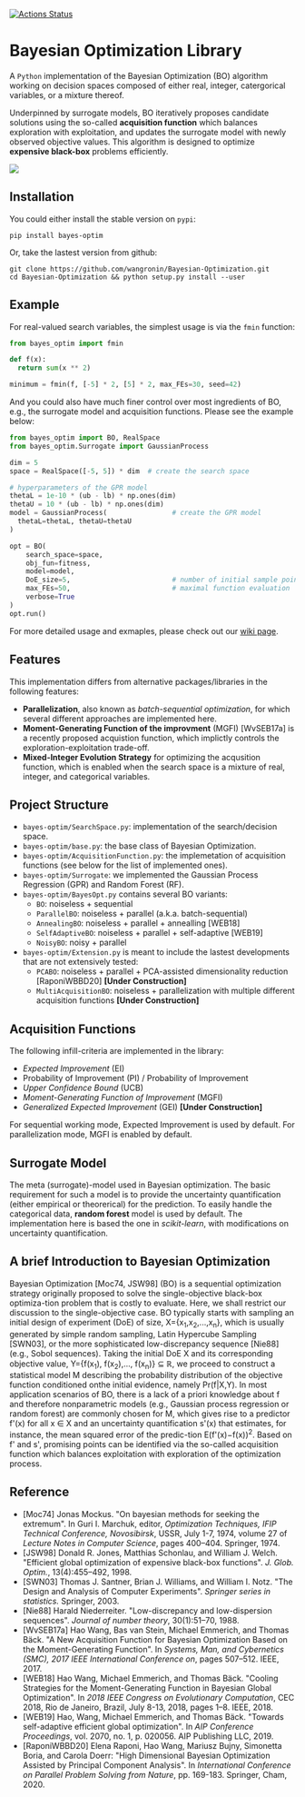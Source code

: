[![Actions Status](https://github.com/wangronin/Bayesian-Optimization/workflows/Build%20and%20Test/badge.svg)](https://github.com/wangronin/Bayesian-Optimization/actions)

# Bayesian Optimization Library

A `Python` implementation of the Bayesian Optimization (BO) algorithm working on decision spaces composed of either real, integer, catergorical variables, or a mixture thereof.

Underpinned by surrogate models, BO iteratively proposes candidate solutions using the so-called **acquisition function** which balances exploration with exploitation, and updates the surrogate model with newly observed objective values. This algorithm is designed to optimize **expensive black-box** problems efficiently.

![](assets/BO-example.gif)

## Installation

You could either install the stable version on `pypi`:

```shell
pip install bayes-optim
```

Or, take the lastest version from github:

```shell
git clone https://github.com/wangronin/Bayesian-Optimization.git
cd Bayesian-Optimization && python setup.py install --user
```

## Example

For real-valued search variables, the simplest usage is via the `fmin` function:

```python
from bayes_optim import fmin

def f(x):
  return sum(x ** 2)

minimum = fmin(f, [-5] * 2, [5] * 2, max_FEs=30, seed=42)
```

And you could also have much finer control over most ingredients of BO, e.g., the surrogate
model and acquisition functions. Please see the example below:

```python
from bayes_optim import BO, RealSpace
from bayes_optim.Surrogate import GaussianProcess

dim = 5
space = RealSpace([-5, 5]) * dim  # create the search space

# hyperparameters of the GPR model
thetaL = 1e-10 * (ub - lb) * np.ones(dim)
thetaU = 10 * (ub - lb) * np.ones(dim)
model = GaussianProcess(                # create the GPR model
  thetaL=thetaL, thetaU=thetaU
)

opt = BO(
    search_space=space,
    obj_fun=fitness,
    model=model,
    DoE_size=5,                         # number of initial sample points
    max_FEs=50,                         # maximal function evaluation
    verbose=True
)
opt.run()
```

For more detailed usage and exmaples, please check out our [wiki page](https://github.com/wangronin/Bayesian-Optimization/wiki).

## Features

This implementation differs from alternative packages/libraries in the following features:

* **Parallelization**, also known as _batch-sequential optimization_, for which several different approaches are implemented here.
* **Moment-Generating Function of the improvment** (MGFI) [WvSEB17a] is a recently proposed acquistion function, which implictly controls the exploration-exploitation trade-off.
* **Mixed-Integer Evolution Strategy** for optimizing the acqusition function, which is enabled when the search space is a mixture of real, integer, and categorical variables.

## Project Structure

* `bayes-optim/SearchSpace.py`: implementation of the search/decision space.
* `bayes-optim/base.py`: the base class of Bayesian Optimization.
* `bayes-optim/AcquisitionFunction.py`: the implemetation of acquisition functions (see below for the list of implemented ones).
* `bayes-optim/Surrogate`: we implemented the Gaussian Process Regression (GPR) and Random Forest (RF).
* `bayes-optim/BayesOpt.py` contains several BO variants:
  * `BO`: noiseless + sequential
  * `ParallelBO`: noiseless + parallel (a.k.a. batch-sequential)
  * `AnnealingBO`: noiseless + parallel + annealling [WEB18]
  * `SelfAdaptiveBO`: noiseless + parallel + self-adaptive [WEB19]
  * `NoisyBO`: noisy + parallel
* `bayes-optim/Extension.py` is meant to include the lastest developments that are not extensively tested:
  * `PCABO`: noiseless + parallel + PCA-assisted dimensionality reduction [RaponiWBBD20] **[Under Construction]**
  * `MultiAcquisitionBO`: noiseless + parallelization with multiple different acquisition functions **[Under Construction]**

<!-- * `optimizer/`: the optimization algorithm to maximize the infill-criteria, two algorithms are implemented:
      1. **CMA-ES**: Covariance Martix Adaptation Evolution Strategy for _continuous_ optimization problems.
      2. **MIES**: Mixed-Integer Evolution Strategy for mixed-integer/categorical optimization problems. -->

## Acquisition Functions

The following infill-criteria are implemented in the library:

* _Expected Improvement_ (EI)
* Probability of Improvement (PI) / Probability of Improvement
* _Upper Confidence Bound_ (UCB)
* _Moment-Generating Function of Improvement_ (MGFI)
* _Generalized Expected Improvement_ (GEI) **[Under Construction]**

For sequential working mode, Expected Improvement is used by default. For parallelization mode, MGFI is enabled by default.

## Surrogate Model

The meta (surrogate)-model used in Bayesian optimization. The basic requirement for such a model is to provide the uncertainty quantification (either empirical or theorerical) for the prediction. To easily handle the categorical data, __random forest__ model is used by default. The implementation here is based the one in _scikit-learn_, with modifications on uncertainty quantification.

## A brief Introduction to Bayesian Optimization

Bayesian Optimization [Moc74, JSW98] (BO) is a sequential optimization strategy originally proposed to solve the single-objective black-box optimiza-tion problem that is costly to evaluate. Here, we shall restrict our discussion to the single-objective case. BO typically starts with sampling an initial design of experiment (DoE) of size, X={x<sub>1</sub>,x<sub>2</sub>,...,x<sub>n</sub>}, which is usually generated by simple random sampling, Latin Hypercube Sampling [SWN03], or the more sophisticated low-discrepancy sequence [Nie88] (e.g., Sobol sequences). Taking the initial DoE X and its corresponding objective value, Y={f(x<sub>1</sub>), f(x<sub>2</sub>),..., f(x<sub>n</sub>)} ⊆ ℝ, we proceed to construct a statistical model M describing the probability distribution of the objective function conditioned onthe initial evidence, namely Pr(f|X,Y). In most application scenarios of BO, there is a lack of a priori knowledge about f and therefore nonparametric models (e.g., Gaussian process regression or random forest) are commonly chosen for M, which gives rise to a predictor f'(x) for all x ∈ X and an uncertainty quantification s'(x) that estimates, for instance, the mean squared error of the predic-tion E(f'(x)−f(x))<sup>2</sup>. Based on f' and s', promising points can be identified via the so-called acquisition function which balances exploitation with exploration of the optimization process.

<!-- Bayesian optimization is __sequential design strategy__ that does not require the derivatives of the objective function and is designed to solve expensive global optimization problems. Compared to alternative optimization algorithms (or other design of experiment methods), the very distinctive feature of this method is the usage of a __posterior distribution__ over the (partially) unknown objective function, which is obtained via __Bayesian inference__. This optimization framework is proposed by Jonas Mockus and Antanas Zilinskas, et al.

Formally, the goal is to approach the global optimum, using a sequence of variables:
$$\mathbf{x}_1,\mathbf{x}_2, \ldots, \mathbf{x}_n \in S \subseteq \mathbb{R}^d,$$
which resembles the search sequence in stochastic hill-climbing, simulated annealing and (1+1)-strategies. The only difference is that such a sequence is __not__ necessarily random and it is actually deterministic (in principle) for Bayesian optimization. In order to approach the global optimum, this algorithm iteratively seeks for an optimal choice as the next candidate variable adn the choice can be considered as a decision function:
\[\mathbf{x}_{n+1} = d_n\left(\{\mathbf{x}_i\}_{i=1}^n, \{y_i\}_{i=1}^n \right), \quad y_i = f(\mathbf{x}_i) + \varepsilon,\]
meaning that it takes the history of the optimization in order to make a decision. The quality of a decision can be measured by the following loss function that is the optimality error or optimality gap:
$$\epsilon(f, d_n) = f(\mathbf{x}_n) - f(\mathbf{x}^*),\quad \text{in the objective space,}$$
or
$$\epsilon(f, d_n) = ||\mathbf{x}_n - \mathbf{x}^*||,\quad \text{in the decision space,}$$
Using this error measure, the step-wise optimization task can be formulated as:
$$d_n^* = \operatorname{arg\,min}_{d_n}\epsilon(f, d_n)$$
This optimization task requires the full knowledge on the objective function $f$, which is not available (of course...). Alternatively, in Bayesian optimization, it is assumed that the objective function belongs to a function family or _function space_, e.g. $\mathcal{C}^1(\mathbb{R}^d):$ the space of continuous functions on $\mathbb{R}^d$ that have continuous first-order derivatives.

Without loss of generality, let's assume our objective function is in such a function space:
$$f\in \mathcal{C}^1\left(\mathbb{R}^d\right)$$
Then, it is possible to pose a prior distribution of _function_ $f$ in $\mathcal{C}^1\left(\mathbb{R}^d\right)$ (given that this space is also measurable):
$$f \sim P(f)$$
This prior distribution models our belief on $f$ before observing any data samples from it. The likelihood can be obtained by observing (noisy) samples on this function $f$, which is the  joint probability (density) of observing the data set given the function $f$:
$$P(\{\mathbf{x}_i\}_{i=1}^n, \{y_i\}_{i=1}^n | f)$$
Then, using the Bayes rule, the __posterior__ distribution of $f$ is calculated as:
$$\underbrace{P(f | \{\mathbf{x}_i\}_{i=1}^n, \{y_i\}_{i=1}^n)}_{\text{posterior}} \propto \underbrace{P(\{\mathbf{x}_i\}_{i=1}^n, \{y_i\}_{i=1}^n | f)}_{\text{likelihood/evidence}}\underbrace{P(f)}_{\text{prior}}$$
Intuitively, the posterior tells us that how the function $f$ distributes once some data/evidence from it are available. At this point, our knowledge on $f$ is better than nothing, but it is represented as a distribution, containing uncertainties. Therefore, the optimal decision-making task can be tackled by optimizing the expected loss function:
$$
d_n^{BO} = \operatorname{arg\,min}_{d_n}\mathbb{E}\left[\epsilon(f, d_n) \; |\; \{\mathbf{x}_i\}_{i=1}^n, \{y_i\}_{i=1}^n)\right]\\
\quad\quad\quad\;\:= \operatorname{arg\,min}_{d_n}\int_{\mathcal{C}^1\left(\mathbb{R}^d\right)}\epsilon(f, d_n) \mathrm{d} P(f | \{\mathbf{x}_i\}_{i=1}^n, \{y_i\}_{i=1}^n)
$$
In practice, the loss function $\epsilon$ is not used because there is not knowledge on the global optimum of $f$. Instead, the improvement between two iterations/steps (as defined in section $1$) is commonly used. The expectation in Eq.~\ref{eq:infill} is the so-called __infill-criteria__, __acquisition function__ or __selection criteria__. Some commonly used ones are: Expected Improvement (EI), Probability of Improvement (PI) and Upper (lower) Confidence Bound (UCB).

As for the prior distribution, the mostly used one is Gaussian and such a distribution on functions is __Gaussian process__ (random field). It is also possible to consider the Gaussian process as a _surrogate_ or simple a model on the unknown function $f$. In this sense, some other models are also often exploited, e.g. Student's t process and random forest (in SMAC and SPOT). However, the usage of random forest models brings me some additional thinkings (see the following sections).

The same algorithmic idea was re-advertised in the name of "Efficient Global Optimization"" (EGO) by Donald R. Jones. As pointed out in Jone's paper on taxonomy of global optimization methods, the bayesian optimization can be viewed as a special case of a broader family of similar algorithms, that is call "global optimization based on response surfaces", Model-based Optimization (MBO) (some references here from Bernd Bischl) or Sequential MBO. -->

## Reference

* [Moc74] Jonas Mockus. "On bayesian methods for seeking the extremum". In Guri I. Marchuk, editor, _Optimization Techniques, IFIP Technical Conference, Novosibirsk_, USSR, July 1-7, 1974, volume 27 of _Lecture Notes in Computer Science_, pages 400–404. Springer, 1974.
* [JSW98] Donald R. Jones, Matthias Schonlau, and William J. Welch. "Efficient global optimization of expensive black-box functions". _J. Glob. Optim._, 13(4):455–492, 1998.
* [SWN03] Thomas J. Santner, Brian J. Williams, and William I. Notz. "The Design and Analysis of Computer Experiments". _Springer series in statistics._ Springer, 2003.
* [Nie88] Harald Niederreiter. "Low-discrepancy and low-dispersion sequences". _Journal of number theory_, 30(1):51–70, 1988.
* [WvSEB17a] Hao Wang, Bas van Stein, Michael Emmerich, and Thomas Bäck. "A New Acquisition Function for Bayesian Optimization Based on the Moment-Generating Function". In _Systems, Man, and Cybernetics (SMC), 2017 IEEE International Conference on_, pages 507–512. IEEE, 2017.
* [WEB18] Hao Wang, Michael Emmerich, and Thomas Bäck. "Cooling Strategies for the Moment-Generating Function in Bayesian Global Optimization". In _2018 IEEE Congress on Evolutionary Computation_, CEC 2018, Rio de Janeiro, Brazil, July 8-13, 2018, pages 1–8. IEEE, 2018.
* [WEB19] Hao, Wang, Michael Emmerich, and Thomas Bäck. "Towards self-adaptive efficient global optimization". In _AIP Conference Proceedings_, vol. 2070, no. 1, p. 020056. AIP Publishing LLC, 2019.
* [RaponiWBBD20] Elena Raponi, Hao Wang, Mariusz Bujny, Simonetta Boria, and Carola Doerr: "High Dimensional Bayesian Optimization Assisted by Principal Component Analysis". In _International Conference on Parallel Problem Solving from Nature_, pp. 169-183. Springer, Cham, 2020.
